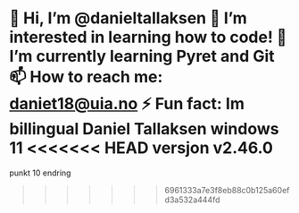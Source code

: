 👋 Hi, I’m @danieltallaksen
👀 I’m interested in learning how to code!
🌱 I’m currently learning Pyret and Git
📫 How to reach me: daniet18@uia.no
⚡ Fun fact: Im billingual
Daniel Tallaksen windows 11
<<<<<<< HEAD
versjon v2.46.0
=======
punkt 10 endring
>>>>>>> 6961333a7e3f8eb88c0b125a60efd3a532a444fd

